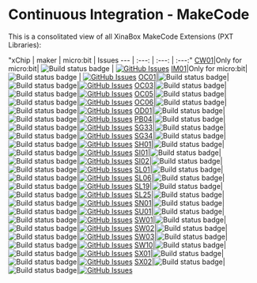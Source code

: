 # Continuous Integration - MakeCode
This is a consolitated view of all XinaBox MakeCode Extensions (PXT Libraries):

"xChip | maker | micro:bit | Issues
--- | :---: | :---: | :---:"
[CW01](https://github.com/xinabox/pxt-CW01)|Only for micro:bit| ![Build status badge](https://github.com/xinabox/pxt-CW01/workflows/microbit/badge.svg) | [![GitHub Issues](https://img.shields.io/github/issues/xinabox/pxt-CW01.svg)](https://github.com/xinabox/pxt-CW01/issues) 
[IM01](https://github.com/xinabox/pxt-IM01)|Only for micro:bit| ![Build status badge](https://github.com/xinabox/pxt-IM01/workflows/microbit/badge.svg) | [![GitHub Issues](https://img.shields.io/github/issues/xinabox/pxt-IM01.svg)](https://github.com/xinabox/pxt-IM01/issues) 
[OC01](https://github.com/xinabox/pxt-OC01)|![Build status badge](https://github.com/xinabox/pxt-OC01/workflows/maker/badge.svg)| ![Build status badge](https://github.com/xinabox/pxt-OC01/workflows/microbit/badge.svg)|[![GitHub Issues](https://img.shields.io/github/issues/xinabox/pxt-OC01.svg)](https://github.com/xinabox/pxt-OC01/issues) 
[OC03](https://github.com/xinabox/pxt-OC03)|![Build status badge](https://github.com/xinabox/pxt-OC03/workflows/maker/badge.svg)| ![Build status badge](https://github.com/xinabox/pxt-OC03/workflows/microbit/badge.svg)|[![GitHub Issues](https://img.shields.io/github/issues/xinabox/pxt-OC03.svg)](https://github.com/xinabox/pxt-OC03/issues) 
[OC05](https://github.com/xinabox/pxt-OC05)|![Build status badge](https://github.com/xinabox/pxt-OC05/workflows/maker/badge.svg)| ![Build status badge](https://github.com/xinabox/pxt-OC05/workflows/microbit/badge.svg)|[![GitHub Issues](https://img.shields.io/github/issues/xinabox/pxt-OC05.svg)](https://github.com/xinabox/pxt-OC05/issues) 
[OC06](https://github.com/xinabox/pxt-OC06)|![Build status badge](https://github.com/xinabox/pxt-OC06/workflows/maker/badge.svg)| ![Build status badge](https://github.com/xinabox/pxt-OC06/workflows/microbit/badge.svg)|[![GitHub Issues](https://img.shields.io/github/issues/xinabox/pxt-OC06.svg)](https://github.com/xinabox/pxt-OC06/issues) 
[OD01](https://github.com/xinabox/pxt-OD01)|![Build status badge](https://github.com/xinabox/pxt-OD01/workflows/maker/badge.svg)| ![Build status badge](https://github.com/xinabox/pxt-OD01/workflows/microbit/badge.svg)|[![GitHub Issues](https://img.shields.io/github/issues/xinabox/pxt-OD01.svg)](https://github.com/xinabox/pxt-OD01/issues) 
[PB04](https://github.com/xinabox/pxt-PB04)|![Build status badge](https://github.com/xinabox/pxt-PB04/workflows/maker/badge.svg)| ![Build status badge](https://github.com/xinabox/pxt-PB04/workflows/microbit/badge.svg)|[![GitHub Issues](https://img.shields.io/github/issues/xinabox/pxt-PB04.svg)](https://github.com/xinabox/pxt-PB04/issues) 
[SG33](https://github.com/xinabox/pxt-SG33)|![Build status badge](https://github.com/xinabox/pxt-SG33/workflows/maker/badge.svg)| ![Build status badge](https://github.com/xinabox/pxt-SG33/workflows/microbit/badge.svg)|[![GitHub Issues](https://img.shields.io/github/issues/xinabox/pxt-SG33.svg)](https://github.com/xinabox/pxt-SG33/issues) 
[SG34](https://github.com/xinabox/pxt-SG34)|![Build status badge](https://github.com/xinabox/pxt-SG34/workflows/maker/badge.svg)| ![Build status badge](https://github.com/xinabox/pxt-SG34/workflows/microbit/badge.svg)|[![GitHub Issues](https://img.shields.io/github/issues/xinabox/pxt-SG34.svg)](https://github.com/xinabox/pxt-SG34/issues) 
[SH01](https://github.com/xinabox/pxt-SH01)|![Build status badge](https://github.com/xinabox/pxt-SH01/workflows/maker/badge.svg)| ![Build status badge](https://github.com/xinabox/pxt-SH01/workflows/microbit/badge.svg)|[![GitHub Issues](https://img.shields.io/github/issues/xinabox/pxt-SH01.svg)](https://github.com/xinabox/pxt-SH01/issues) 
[SI01](https://github.com/xinabox/pxt-SI01)|![Build status badge](https://github.com/xinabox/pxt-SI01/workflows/maker/badge.svg)| ![Build status badge](https://github.com/xinabox/pxt-SI01/workflows/microbit/badge.svg)|[![GitHub Issues](https://img.shields.io/github/issues/xinabox/pxt-SI01.svg)](https://github.com/xinabox/pxt-SI01/issues) 
[SI02](https://github.com/xinabox/pxt-SI02)|![Build status badge](https://github.com/xinabox/pxt-SI02/workflows/maker/badge.svg)| ![Build status badge](https://github.com/xinabox/pxt-SI02/workflows/microbit/badge.svg)|[![GitHub Issues](https://img.shields.io/github/issues/xinabox/pxt-SI02.svg)](https://github.com/xinabox/pxt-SI02/issues) 
[SL01](https://github.com/xinabox/pxt-SL01)|![Build status badge](https://github.com/xinabox/pxt-SL01/workflows/maker/badge.svg)| ![Build status badge](https://github.com/xinabox/pxt-SL01/workflows/microbit/badge.svg)|[![GitHub Issues](https://img.shields.io/github/issues/xinabox/pxt-SL01.svg)](https://github.com/xinabox/pxt-SL01/issues) 
[SL06](https://github.com/xinabox/pxt-SL06)|![Build status badge](https://github.com/xinabox/pxt-SL06/workflows/maker/badge.svg)| ![Build status badge](https://github.com/xinabox/pxt-SL06/workflows/microbit/badge.svg)|[![GitHub Issues](https://img.shields.io/github/issues/xinabox/pxt-SL06.svg)](https://github.com/xinabox/pxt-SL06/issues) 
[SL19](https://github.com/xinabox/pxt-SL19)|![Build status badge](https://github.com/xinabox/pxt-SL19/workflows/maker/badge.svg)| ![Build status badge](https://github.com/xinabox/pxt-SL19/workflows/microbit/badge.svg)|[![GitHub Issues](https://img.shields.io/github/issues/xinabox/pxt-SL19.svg)](https://github.com/xinabox/pxt-SL19/issues) 
[SL25](https://github.com/xinabox/pxt-SL25)|![Build status badge](https://github.com/xinabox/pxt-SL25/workflows/maker/badge.svg)| ![Build status badge](https://github.com/xinabox/pxt-SL25/workflows/microbit/badge.svg)|[![GitHub Issues](https://img.shields.io/github/issues/xinabox/pxt-SL25.svg)](https://github.com/xinabox/pxt-SL25/issues) 
[SN01](https://github.com/xinabox/pxt-SN01)|![Build status badge](https://github.com/xinabox/pxt-SN01/workflows/maker/badge.svg)| ![Build status badge](https://github.com/xinabox/pxt-SN01/workflows/microbit/badge.svg)|[![GitHub Issues](https://img.shields.io/github/issues/xinabox/pxt-SN01.svg)](https://github.com/xinabox/pxt-SN01/issues) 
[SU01](https://github.com/xinabox/pxt-SU01)|![Build status badge](https://github.com/xinabox/pxt-SU01/workflows/maker/badge.svg)| ![Build status badge](https://github.com/xinabox/pxt-SU01/workflows/microbit/badge.svg)|[![GitHub Issues](https://img.shields.io/github/issues/xinabox/pxt-SU01.svg)](https://github.com/xinabox/pxt-SU01/issues) 
[SW01](https://github.com/xinabox/pxt-SW01)|![Build status badge](https://github.com/xinabox/pxt-SW01/workflows/maker/badge.svg)| ![Build status badge](https://github.com/xinabox/pxt-SW01/workflows/microbit/badge.svg)|[![GitHub Issues](https://img.shields.io/github/issues/xinabox/pxt-SW01.svg)](https://github.com/xinabox/pxt-SW01/issues) 
[SW02](https://github.com/xinabox/pxt-SW02)|![Build status badge](https://github.com/xinabox/pxt-SW02/workflows/maker/badge.svg)| ![Build status badge](https://github.com/xinabox/pxt-SW02/workflows/microbit/badge.svg)|[![GitHub Issues](https://img.shields.io/github/issues/xinabox/pxt-SW02.svg)](https://github.com/xinabox/pxt-SW02/issues) 
[SW03](https://github.com/xinabox/pxt-SW03)|![Build status badge](https://github.com/xinabox/pxt-SW03/workflows/maker/badge.svg)| ![Build status badge](https://github.com/xinabox/pxt-SW03/workflows/microbit/badge.svg)|[![GitHub Issues](https://img.shields.io/github/issues/xinabox/pxt-SW03.svg)](https://github.com/xinabox/pxt-SW03/issues) 
[SW10](https://github.com/xinabox/pxt-SW10)|![Build status badge](https://github.com/xinabox/pxt-SW10/workflows/maker/badge.svg)| ![Build status badge](https://github.com/xinabox/pxt-SW10/workflows/microbit/badge.svg)|[![GitHub Issues](https://img.shields.io/github/issues/xinabox/pxt-SW10.svg)](https://github.com/xinabox/pxt-SW10/issues) 
[SX01](https://github.com/xinabox/pxt-SX01)|![Build status badge](https://github.com/xinabox/pxt-SX01/workflows/maker/badge.svg)| ![Build status badge](https://github.com/xinabox/pxt-SX01/workflows/microbit/badge.svg)|[![GitHub Issues](https://img.shields.io/github/issues/xinabox/pxt-SX01.svg)](https://github.com/xinabox/pxt-SX01/issues) 
[SX02](https://github.com/xinabox/pxt-SX02)|![Build status badge](https://github.com/xinabox/pxt-SX02/workflows/maker/badge.svg)| ![Build status badge](https://github.com/xinabox/pxt-SX02/workflows/microbit/badge.svg)|[![GitHub Issues](https://img.shields.io/github/issues/xinabox/pxt-SX02.svg)](https://github.com/xinabox/pxt-SX02/issues) 
